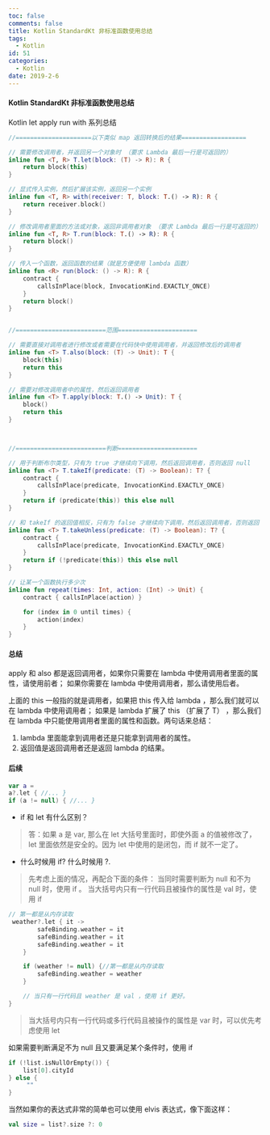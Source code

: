 ```yaml
---
toc: false
comments: false
title: Kotlin StandardKt 非标准函数使用总结
tags:
  - Kotlin
id: 51
categories:
  - Kotlin
date: 2019-2-6
---
```


#### Kotlin StandardKt 非标准函数使用总结

Kotlin let apply run with 系列总结

```kotlin
//=====================以下类似 map 返回转换后的结果==================

// 需要修改调用者，并返回另一个对象时 （要求 Lambda 最后一行是可返回的）
inline fun <T, R> T.let(block: (T) -> R): R {
    return block(this)
}

// 显式传入实例，然后扩展该实例，返回另一个实例
inline fun <T, R> with(receiver: T, block: T.() -> R): R {
    return receiver.block()
}

// 修改调用者里面的方法或对象，返回非调用者对象 （要求 Lambda 最后一行是可返回的）
inline fun <T, R> T.run(block: T.() -> R): R {
    return block()
}

// 传入一个函数，返回函数的结果（就是方便使用 lambda 函数）
inline fun <R> run(block: () -> R): R {
    contract {
        callsInPlace(block, InvocationKind.EXACTLY_ONCE)
    }
    return block()
}


//=========================范围======================

// 需要直接对调用者进行修改或者需要在代码快中使用调用者，并返回修改后的调用者
inline fun <T> T.also(block: (T) -> Unit): T {
    block(this)
    return this
}

// 需要对修改调用者中的属性，然后返回调用者
inline fun <T> T.apply(block: T.() -> Unit): T {
    block()
    return this
}



//=========================判断======================

// 用于判断布尔类型，只有为 true 才继续向下调用，然后返回调用者，否则返回 null
inline fun <T> T.takeIf(predicate: (T) -> Boolean): T? {
    contract {
        callsInPlace(predicate, InvocationKind.EXACTLY_ONCE)
    }
    return if (predicate(this)) this else null
}

// 和 takeIf 的返回值相反，只有为 false 才继续向下调用，然后返回调用者，否则返回 null
inline fun <T> T.takeUnless(predicate: (T) -> Boolean): T? {
    contract {
        callsInPlace(predicate, InvocationKind.EXACTLY_ONCE)
    }
    return if (!predicate(this)) this else null
}

// 让某一个函数执行多少次
inline fun repeat(times: Int, action: (Int) -> Unit) {
    contract { callsInPlace(action) }

    for (index in 0 until times) {
        action(index)
    }
}
```

#### 总结

apply 和 also 都是返回调用者，如果你只需要在 lambda 中使用调用者里面的属性，请使用前者； 如果你需要在 lambda 中使用调用者，那么请使用后者。

上面的 this 一般指的就是调用者，如果把 this 传入给 lambda ，那么我们就可以在 lambda 中使用调用者； 如果是 lambda 扩展了 this （扩展了 T） ，那么我们在 lambda 中只能使用调用者里面的属性和函数。两句话来总结：

1. lambda 里面能拿到调用者还是只能拿到调用者的属性。
2. 返回值是返回调用者还是返回 lambda 的结果。

#### 后续

```kotlin
var a = 
a?.let { //... }
if (a != null) { //... }
```

- if 和 let 有什么区别？
  
> 答：如果 a 是 var, 那么在 let 大括号里面时，即使外面 a 的值被修改了，let 里面依然是安全的。因为 let 中使用的是闭包，而 if 就不一定了。

- 什么时候用 if? 什么时候用 ?.
  
> 先考虑上面的情况，再配合下面的条件：
当同时需要判断为 null 和不为 null 时，使用 if 。
> 当大括号内只有一行代码且被操作的属性是 val 时，使用 if

```kotlin
// 第一都是从内存读取 
 weather?.let { it -> 
        safeBinding.weather = it
        safeBinding.weather = it
        safeBinding.weather = it
    }

    if (weather != null) {//第一都是从内存读取
        safeBinding.weather = weather
    }

    // 当只有一行代码且 weather 是 val ，使用 if 更好。
}
```

> 当大括号内只有一行代码或多行代码且被操作的属性是 var 时，可以优先考虑使用 let

如果需要判断满足不为 null 且又要满足某个条件时，使用 if

```kotlin
if (!list.isNullOrEmpty()) {
    list[0].cityId
} else {
     ""
}
```

当然如果你的表达式非常的简单也可以使用 elvis 表达式，像下面这样：

```kotlin
val size = list?.size ?: 0
```
